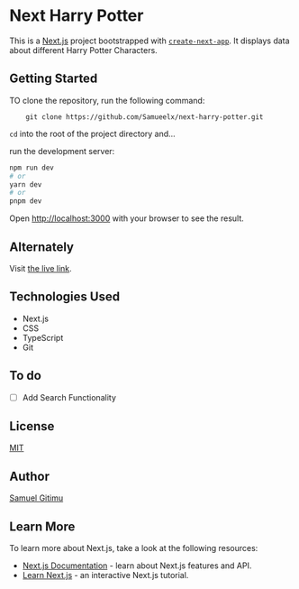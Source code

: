 # Next Harry Potter
This is a [Next.js](https://nextjs.org/) project bootstrapped with [`create-next-app`](https://github.com/vercel/next.js/tree/canary/packages/create-next-app). It displays data about different Harry Potter Characters.

## Getting Started

TO clone the repository, run the following command:

        git clone https://github.com/Samueelx/next-harry-potter.git

`cd` into the root of the project directory and...

run the development server:

```bash
npm run dev
# or
yarn dev
# or
pnpm dev
```

Open [http://localhost:3000](http://localhost:3000) with your browser to see the result.


## Alternately

Visit [the live link](https://next-harry-potter.vercel.app/).

## Technologies Used
- Next.js
- CSS
- TypeScript
- Git

## To do
- [ ] Add Search Functionality

## License

 [MIT](https://github.com/Samueelx/poetry-hub/blob/master/LICENCE)

 ## Author

 [Samuel Gitimu](https://github.com/Samueelx)
## Learn More

To learn more about Next.js, take a look at the following resources:

- [Next.js Documentation](https://nextjs.org/docs) - learn about Next.js features and API.
- [Learn Next.js](https://nextjs.org/learn) - an interactive Next.js tutorial.



